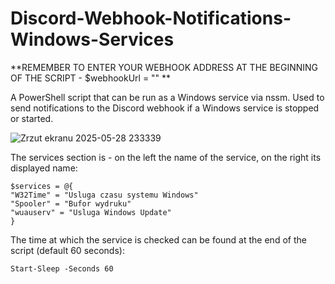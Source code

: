 # Discord-Webhook-Notifications-Windows-Services

**REMEMBER TO ENTER YOUR WEBHOOK ADDRESS AT THE BEGINNING OF THE SCRIPT - $webhookUrl = "" **

A PowerShell script that can be run as a Windows service via nssm.
Used to send notifications to the Discord webhook if a Windows service is stopped or started.

![Zrzut ekranu 2025-05-28 233339](https://github.com/user-attachments/assets/49bd14d0-033b-4cfb-af81-4141746d8f77)

The services section is - on the left the name of the service, on the right its displayed name:

    $services = @{
    "W32Time" = "Usluga czasu systemu Windows"
    "Spooler" = "Bufor wydruku"
    "wuauserv" = "Usluga Windows Update"
    }

The time at which the service is checked can be found at the end of the script (default 60 seconds):

    Start-Sleep -Seconds 60
